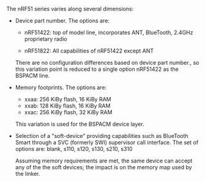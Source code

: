 The nRF51 series varies along several dimensions:

* Device part number.  The options are:

    + nRF51422: top of model line, incorporates ANT, BlueTooth, 2.4GHz
      proprietary radio

    + nRF51822: All capabilities of nRF51422 except ANT

  There are no configuration differences based on device part number., so
  this variation point is reduced to a single option nRF51422 as the
  BSPACM line.

* Memory footprints.  The options are:

    + xxaa: 256 KiBy flash, 16 KiBy RAM
    + xxab: 128 KiBy flash, 16 KiBy RAM
    + xxac: 256 KiBy flash, 32 KiBy RAM

  This variation is used for the BSPACM device layer.

* Selection of a "soft-device" providing capabilities such as BlueTooth
  Smart through a SVC (formerly SWI) supervisor call interface.  The set
  of options are: blank, s110, s120, s130, s210, s310

  Assuming memory requirements are met, the same device can accept any
  of the the soft devices; the impact is on the memory map used by the
  linker.

